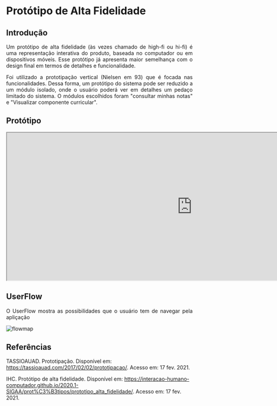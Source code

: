 # Protótipo de Alta Fidelidade

## Introdução

<p align="justify"> Um protótipo de alta fidelidade (às vezes chamado de high-fi ou hi-fi) é uma representação interativa do produto, baseada no computador ou em dispositivos móveis. Esse protótipo já apresenta maior semelhança com o design final em termos de detalhes e funcionalidade. </p>

<p align="justify"> Foi utilizado a prototipação vertical (Nielsen em 93) que é focada nas funcionalidades. Dessa forma, um protótipo do sistema pode ser reduzido a um módulo isolado, onde o usuário poderá ver em detalhes um pedaço limitado do sistema. O módulos escolhidos foram "consultar minhas notas" e "Visualizar componente curricular". </p>

## Protótipo

 <iframe src="https://marvelapp.com/prototype/g1d0f8b" title="Protótipo" width="1000" height="400"></iframe> 


## UserFlow

<p align="justify"> O UserFlow mostra as possibilidades que o usuário tem de navegar pela apliçação </p>

![flowmap](https://user-images.githubusercontent.com/38164895/108286103-3df57a00-7167-11eb-8040-668febf9485a.png)



## Referências

TASSIOAUAD. Prototipação. Disponível em: https://tassioauad.com/2017/02/02/prototipacao/. Acesso em: 17 fev. 2021. 

IHC. Protótipo de alta fidelidade. Disponível em: https://interacao-humano-computador.github.io/2020.1-SIGAA/prot%C3%B3tipos/prototipo_alta_fidelidade/. Acesso em: 17 fev. 2021.
